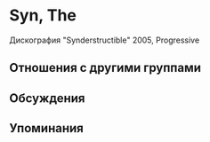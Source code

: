 # Syn, The

Дискография
"Synderstructible" 2005, Progressive

## Отношения с другими группами


## Обсуждения


## Упоминания

